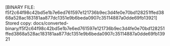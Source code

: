 [BINARY FILE: f5f2c64f98c42bd5e1b7e6ed761597e121736b9ec3d4fe0e70bd128251ffed3868a528ac183181aa877dc1351e9b6beda0907c35114887a0dde69fb13921]
Stored copy: docs/converted-binary/f5f2c64f98c42bd5e1b7e6ed761597e121736b9ec3d4fe0e70bd128251ffed3868a528ac183181aa877dc1351e9b6beda0907c35114887a0dde69fb13921
